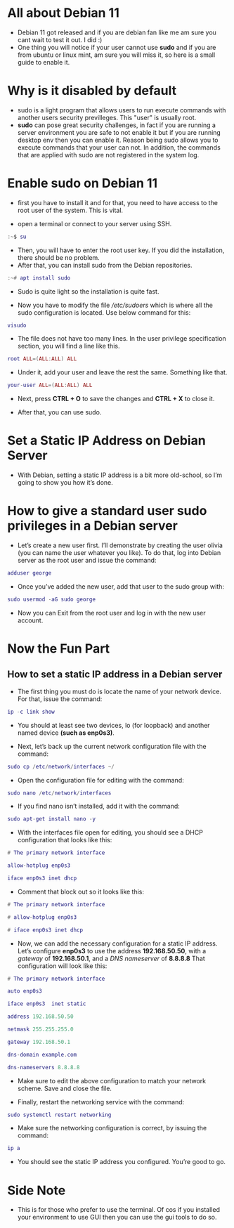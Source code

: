 # All about Debian 11

- Debian 11 got released and if you are debian fan like me am sure you cant wait to test it out. I did :)
- One thing you will notice if your user cannot use **sudo** and if you are from ubuntu or linux mint, am sure you will miss it, so here is a small guide to enable it.

# Why is it disabled by default

- sudo is a light program that allows users to run execute commands with another users security previlleges. This "user" is usually root.
- **sudo** can pose great security challenges, in fact if you are running a server environment you are safe to not enable it but if you are running desktop env then you can enable it. Reason being sudo allows you to execute commands that your user can not. In addition, the commands that are applied with sudo are not registered in the system log.

# Enable sudo on Debian 11

- first you have to install it and for that, you need to have access to the root user of the system. This is vital.

- open a terminal or connect to your server using SSH.

```lua
:~$ su
```

- Then, you will have to enter the root user key. If you did the installation, there should be no problem.
- After that, you can install sudo from the Debian repositories.

```lua
:~# apt install sudo
```

- Sudo is quite light so the installation is quite fast.

- Now you have to modify the file */etc/sudoers* which is where all the sudo configuration is located. Use below command for this:

```lua
visudo
```

- The file does not have too many lines. In the user privilege specification section, you will find a line like this.

```lua
root ALL=(ALL:ALL) ALL
```

- Under it, add your user and leave the rest the same. Something like that.

```lua
your-user ALL=(ALL:ALL) ALL
```

- Next, press **CTRL + O** to save the changes and **CTRL + X** to close it.

- After that, you can use sudo. 

# Set a Static IP Address on Debian Server

- With Debian, setting a static IP address is a bit more old-school, so I’m going to show you how it’s done.

# How to give a standard user sudo privileges in a Debian server

- Let’s create a new user first. I’ll demonstrate by creating the user olivia (you can name the user whatever you like). To do that, log into Debian server as the root user and issue the command:

```lua
adduser george
```

- Once you’ve added the new user, add that user to the sudo group with:

```lua
sudo usermod -aG sudo george
```

- Now you can Exit from the root user and log in with the new user account.

# Now the Fun Part
## How to set a static IP address in a Debian server

- The first thing you must do is locate the name of your network device. For that, issue the command:

```lua
ip -c link show
```
- You should at least see two devices, lo (for loopback) and another named device **(such as enp0s3)**.

- Next, let’s back up the current network configuration file with the command:

```lua
sudo cp /etc/network/interfaces ~/
```

- Open the configuration file for editing with the command:

```lua
sudo nano /etc/network/interfaces
```
- If you find nano isn’t installed, add it with the command:

```lua
sudo apt-get install nano -y
```
- With the interfaces file open for editing, you should see a DHCP configuration that looks like this:

```lua
# The primary network interface

allow-hotplug enp0s3

iface enp0s3 inet dhcp
```
- Comment that block out so it looks like this:

```lua
# The primary network interface

# allow-hotplug enp0s3

# iface enp0s3 inet dhcp
```
- Now, we can add the necessary configuration for a static IP address. Let’s configure **enp0s3** to use the address **192.168.50.50**, with a *gateway* of **192.168.50.1**, and a *DNS nameserver* of **8.8.8.8** That configuration will look like this:

```lua
# The primary network interface

auto enp0s3

iface enp0s3  inet static

address 192.168.50.50

netmask 255.255.255.0

gateway 192.168.50.1

dns-domain example.com

dns-nameservers 8.8.8.8
```

- Make sure to edit the above configuration to match your network scheme. Save and close the file.

- Finally, restart the networking service with the command:

```lua
sudo systemctl restart networking
```

- Make sure the networking configuration is correct, by issuing the command:

```lua
ip a
```
- You should see the static IP address you configured. You’re good to go.

# Side Note

- This is for those who prefer to use the terminal. Of cos if you installed your environment to use GUI then you can use the gui tools to do so.


